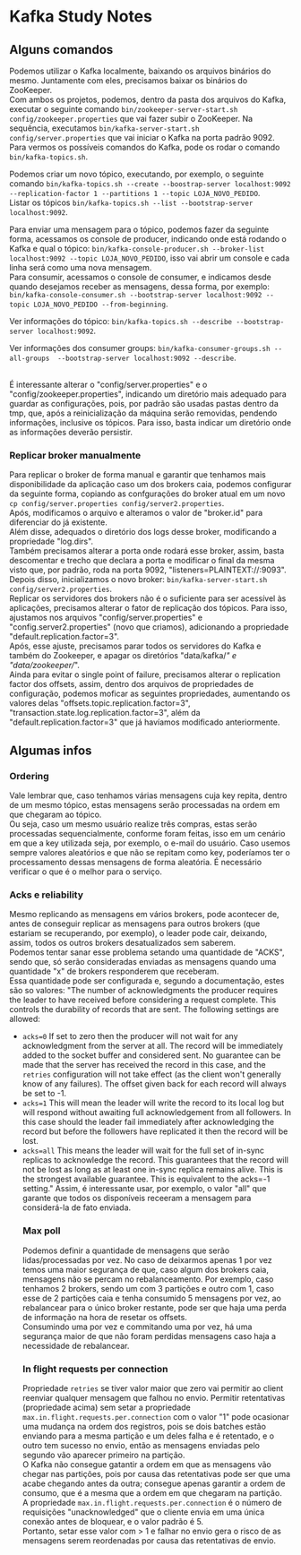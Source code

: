 # Kafka Study Notes

## Alguns comandos
Podemos utilizar o Kafka localmente, baixando os arquivos binários do mesmo. Juntamente com eles, precisamos baixar os binários do ZooKeeper.<br>
Com ambos os projetos, podemos, dentro da pasta dos arquivos do Kafka, executar o seguinte comando `bin/zookeeper-server-start.sh config/zookeeper.properties` que vai fazer subir o ZooKeeper. Na sequência, executamos `bin/kafka-server-start.sh config/server.properties` que vai iniciar o Kafka na porta padrão 9092.<br>
Para vermos os possíveis comandos do Kafka, pode os rodar o comando `bin/kafka-topics.sh`.<br>

Podemos criar um novo tópico, executando, por exemplo, o seguinte comando `bin/kafka-topics.sh --create --boostrap-server localhost:9092 --replication-factor 1 --partitions 1 --topic LOJA_NOVO_PEDIDO`.<br>
Listar os tópicos `bin/kafka-topics.sh --list --bootstrap-server localhost:9092`.
<br>

Para enviar uma mensagem para o tópico, podemos fazer da seguinte forma, acessamos os console de producer, indicando onde está rodando o Kafka e qual o tópico: `bin/kafka-console-producer.sh --broker-list localhost:9092 --topic LOJA_NOVO_PEDIDO`, isso vai abrir um console e cada linha será como uma nova mensagem.<br>
Para consumir, acessamos o console de consumer, e indicamos desde quando desejamos receber as mensagens, dessa forma, por exemplo: `bin/kafka-console-consumer.sh --bootstrap-server localhost:9092 --topic LOJA_NOVO_PEDIDO --from-beginning`.
<br>

Ver informações do tópico: `bin/kafka-topics.sh --describe --bootstrap-server localhost:9092`.
<br>


Ver informações dos consumer groups: `bin/kafka-consumer-groups.sh --all-groups  --bootstrap-server localhost:9092 --describe`.
<br>
<br>

É interessante alterar o "config/server.properties" e o "config/zookeeper.properties", indicando um diretório mais adequado para guardar as configurações, pois, por padrão
são usadas pastas dentro da tmp, que, após a reinicialização da máquina serão removidas, pendendo informações, inclusive os tópicos.
Para isso, basta indicar um diretório onde as informações deverão persistir.
<br>

### Replicar broker manualmente
Para replicar o broker de forma manual e garantir que tenhamos mais disponibilidade da aplicação caso um dos brokers caia,
podemos configurar da seguinte forma, copiando as confgurações do broker atual em um novo `cp config/server.properties config/server2.properties`.<br>
Após, modificamos o arquivo e alteramos o valor de "broker.id" para diferenciar do já existente.<br>
Além disse, adequados o diretório dos logs desse broker, modificando a propriedade "log.dirs".<br>
Também precisamos alterar a porta onde rodará esse broker, assim, basta descomentar e trecho que declara a porta e modificar o final da mesma
visto que, por padrão, roda na porta 9092, "listeners=PLAINTEXT://:9093".<br>
Depois disso, inicializamos o novo broker: `bin/kafka-server-start.sh config/server2.properties`.
<br>
Replicar os servidores dos brokers não é o suficiente para ser acessível às aplicações, precisamos alterar o fator de
replicação dos tópicos. Para isso, ajustamos nos arquivos "config/server.properties" e "config.server2.properties" (novo que criamos),
adicionando a propriedade "default.replication.factor=3".<br>
Após, esse ajuste, precisamos parar todos os servidores do Kafka e também do Zookeeper, e apagar os diretórios "data/kafka/*" e
"data/zookeeper/*".
<br>
Ainda para evitar o single point of failure, precisamos alterar o replication factor dos offsets, assim, dentro dos arquivos de propriedades
de configuração, podemos moficar as seguintes propriedades, aumentando os valores delas "offsets.topic.replication.factor=3", 
"transaction.state.log.replication.factor=3", além da "default.replication.factor=3" que já havíamos modificado anteriormente.<br>


## Algumas infos

### Ordering
Vale lembrar que, caso tenhamos várias mensagens cuja key repita, dentro de um mesmo tópico, estas mensagens serão processadas
na ordem em que chegaram ao tópico.<br>
Ou seja, caso um mesmo usuário realize três compras, estas serão processadas sequencialmente, conforme foram feitas, isso em
um cenário em que a key utilizada seja, por exemplo, o e-mail do usuário.
Caso usemos sempre valores aleatórios e que não se repitam como key, poderíamos ter o processamento dessas mensagens
de forma aleatória. É necessário verificar o que é o melhor para o serviço.
<br>

### Acks e reliability
Mesmo replicando as mensagens em vários brokers, pode acontecer de, antes de conseguir replicar as mensagens para
outros brokers (que estariam se recuperando, por exemplo), o leader pode cair, deixando, assim, todos os outros brokers
desatualizados sem saberem.<br>
Podemos tentar sanar esse problema setando uma quantidade de "ACKS", sendo que, só serão consideradas enviadas as mensagens
quando uma quantidade "x" de brokers responderem que receberam.<br>
Essa quantidade pode ser configurada e, segundo a documentação, estes são so valores:
"The number of acknowledgments the producer requires the leader to have received before considering a request complete. This controls the  durability of records that are sent. The following settings are allowed:  <ul> <li><code>acks=0</code> If set to zero then the producer will not wait for any acknowledgment from the server at all. The record will be immediately added to the socket buffer and considered sent. No guarantee can be made that the server has received the record in this case, and the <code>retries</code> configuration will not take effect (as the client won't generally know of any failures). The offset given back for each record will always be set to -1. <li><code>acks=1</code> This will mean the leader will write the record to its local log but will respond without awaiting full acknowledgement from all followers. In this case should the leader fail immediately after acknowledging the record but before the followers have replicated it then the record will be lost. <li><code>acks=all</code> This means the leader will wait for the full set of in-sync replicas to acknowledge the record. This guarantees that the record will not be lost as long as at least one in-sync replica remains alive. This is the strongest available guarantee. This is equivalent to the acks=-1 setting."
Assim, é interessante usar, por exemplo, o valor "all" que garante que todos os disponíveis receeram a mensagem para considerá-la
de fato enviada.
<br>

### Max poll
Podemos definir a quantidade de mensagens que serão lidas/processadas por vez. No caso de deixarmos apenas 1 por vez
temos uma maior segurança de que, caso algum dos brokers caia, mensagens não se percam no rebalanceamento.
Por exemplo, caso tenhamos 2 brokers, sendo um com 3 partições e outro com 1, caso esse de 2 partições caia e tenha
consumido 5 mensagens por vez, ao rebalancear para o único broker restante, pode ser que haja uma perda de informação
na hora de resetar os offsets.<br>
Consumindo uma por vez e commitando uma por vez, há uma segurança maior de que não foram perdidas mensagens caso haja
a necessidade de rebalancear.
<br>

### In flight requests per connection
Propriedade `retries` se tiver valor maior que zero vai permitir ao client reenviar qualquer mensagem que falhou no envio.
Permitir retentativas (propriedade acima) sem setar a propriedade `max.in.flight.requests.per.connection` com o valor "1"
pode ocasionar uma mudança na ordem dos registros, pois se dois batches estão enviando para a mesma partição e um deles
falha e é retentado, e o outro tem sucesso no envio, então as mensagens enviadas pelo segundo vão aparecer primeiro na partição.<br>
O Kafka não consegue gatantir a ordem em que as mensagens vão chegar nas partições, pois por causa das retentativas
pode ser que uma acabe chegando antes da outra; consegue apenas garantir a ordem de consumo, que é a mesma que a ordem 
em que chegaram na partição.
<br>
A propriedade `max.in.flight.requests.per.connection` é o número de requisições "unacknowledged" que o cliente envia em
uma única conexão antes de bloquear, e o valor padrão é 5.<br>
Portanto, setar esse valor com > 1 e falhar no envio gera o risco de as mensagens serem reordenadas por causa das retentativas
de envio.
<br>
